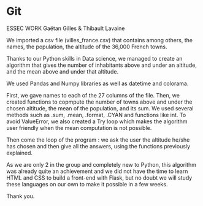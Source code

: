 # Git
ESSEC WORK
Gaëtan Gilles & Thibault Lavaine

We imported a csv file (villes_france.csv) that contains among others, the names, the population, the altitude of the 36,000 French towns. 

Thanks to our Python skills in Data science, we managed to create an algorithm that gives the number of inhabitants above and under an altitude, and the mean above and under that altitude.

We used Pandas and Numpy libraries as well as datetime and colorama.

First, we gave names to each of the 27 columns of the file. 
Then, we created functions to copmpute the number of towns above and under the chosen altitude, the mean of the population, and its sum.
We used several methods such as .sum, .mean, .format, .CYAN and functions like int.
To avoid ValueError, we also created a Try loop which makes the algorithm user friendly when the mean computation is not possible.

Then come the loop of the program : we ask the user the altitude he/she has chosen and then give all the answers, using the functions previously explained.

As we are only 2 in the group and completely new to Python, this algorithm was already quite an achievement and we did not have the time to learn HTML and CSS to build a front-end with Flask, but no doubt we will study these languages on our own to make it possible in a few weeks. 

Thank you.

